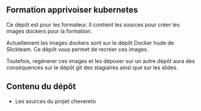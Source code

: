 ## Formation apprivoiser kubernetes

Ce dépôt est pour les formateur. Il contient les sources pour créer les images dockers pour la formation.

Actuellement les images dockers sont sur le dépôt Docker hude de Slickteam. Ce dépôt vous permet de recréer ces images.

Toutefois, regénerer ces images et les déposer sur un autre dépôt aura des conséquences sur le dépôt git des stagiaires ainsi que sur les slides.

## Contenu du dépôt

* Les sources du projet chevereto
